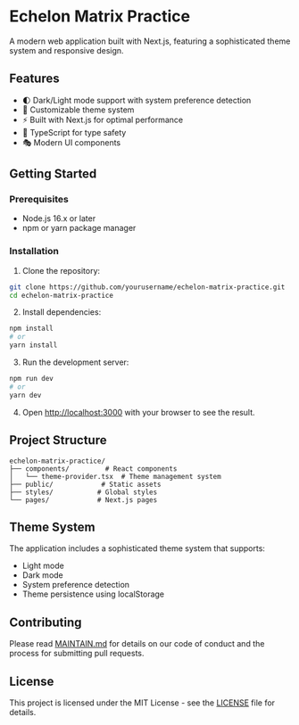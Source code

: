 # Echelon Matrix Practice

A modern web application built with Next.js, featuring a sophisticated theme system and responsive design.

## Features

- 🌓 Dark/Light mode support with system preference detection
- 🎨 Customizable theme system
- ⚡ Built with Next.js for optimal performance
- 🎯 TypeScript for type safety
- 🎭 Modern UI components

## Getting Started

### Prerequisites

- Node.js 16.x or later
- npm or yarn package manager

### Installation

1. Clone the repository:
```bash
git clone https://github.com/yourusername/echelon-matrix-practice.git
cd echelon-matrix-practice
```

2. Install dependencies:
```bash
npm install
# or
yarn install
```

3. Run the development server:
```bash
npm run dev
# or
yarn dev
```

4. Open [http://localhost:3000](http://localhost:3000) with your browser to see the result.

## Project Structure

```
echelon-matrix-practice/
├── components/         # React components
│   └── theme-provider.tsx  # Theme management system
├── public/            # Static assets
├── styles/           # Global styles
└── pages/            # Next.js pages
```

## Theme System

The application includes a sophisticated theme system that supports:
- Light mode
- Dark mode
- System preference detection
- Theme persistence using localStorage

## Contributing

Please read [MAINTAIN.md](MAINTAIN.md) for details on our code of conduct and the process for submitting pull requests.

## License

This project is licensed under the MIT License - see the [LICENSE](LICENSE) file for details.